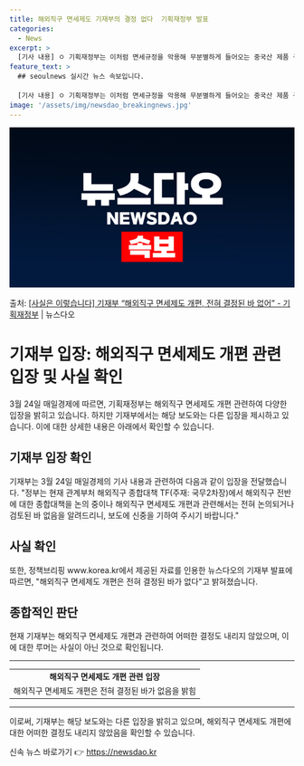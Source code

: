 ```yaml
---
title: 해외직구 면세제도 기재부의 결정 없다  기획재정부 발표
categories:
  - News
excerpt: >
  [기사 내용] ㅇ 기획재정부는 이처럼 면세규정을 악용해 무분별하게 들어오는 중국산 제품 구매형태에 제동을 걸…
feature_text: >
  ## seoulnews 실시간 뉴스 속보입니다.

  [기사 내용] ㅇ 기획재정부는 이처럼 면세규정을 악용해 무분별하게 들어오는 중국산 제품 구매형태에 제동을 걸…
image: '/assets/img/newsdao_breakingnews.jpg'
---
```


![뉴스다오 속보](/assets/img/newsdao_breakingnews.jpg)

<p>출처: <a href="https://newsdao.kr/3431" rel="dofollow">[사실은 이렇습니다] 기재부 “해외직구 면세제도 개편, 전혀 결정된 바 없어” - 기획재정부</a> | 뉴스다오</p>

<h1>기재부 입장: 해외직구 면세제도 개편 관련 입장 및 사실 확인</h1>

<p data-ke-size="size16">3월 24일 매일경제에 따르면, 기획재정부는 해외직구 면세제도 개편 관련하여 다양한 입장을 밝히고 있습니다. 하지만 기재부에서는 해당 보도와는 다른 입장을 제시하고 있습니다. 이에 대한 상세한 내용은 아래에서 확인할 수 있습니다.</p>

<h2 data-ke-size="size26">기재부 입장 확인</h2>

<p data-ke-size="size16">기재부는 3월 24일 매일경제의 기사 내용과 관련하여 다음과 같이 입장을 전달했습니다. "정부는 현재 관계부처 해외직구 종합대책 TF(주재: 국무2차장)에서 해외직구 전반에 대한 종합대책을 논의 중이나 해외직구 면세제도 개편과 관련해서는 전혀 논의되거나 검토된 바 없음을 알려드리니, 보도에 신중을 기하여 주시기 바랍니다."</p>

<h2 data-ke-size="size26">사실 확인</h2>

<p data-ke-size="size16">또한, 정책브리핑 www.korea.kr에서 제공된 자료를 인용한 뉴스다오의 기재부 발표에 따르면, "해외직구 면세제도 개편은 전혀 결정된 바가 없다"고 밝혀졌습니다.</p>

<h2 data-ke-size="size26">종합적인 판단</h2>

<p data-ke-size="size16">현재 기재부는 해외직구 면세제도 개편과 관련하여 어떠한 결정도 내리지 않았으며, 이에 대한 루머는 사실이 아닌 것으로 확인됩니다.</p>

<hr>

<table>
  <tr>
    <td style="text-align: center; height: 17px;"><b>해외직구 면세제도 개편 관련 입장</b></td>
  </tr>
  <tr>
    <td style="text-align: center;">해외직구 면세제도 개편은 전혀 결정된 바가 없음을 밝힘</td>
  </tr>
</table>

<hr>

<p data-ke-size="size16">이로써, 기재부는 해당 보도와는 다른 입장을 밝히고 있으며, 해외직구 면세제도 개편에 대한 어떠한 결정도 내리지 않았음을 확인할 수 있습니다.</p> 

신속 뉴스 바로가기 👉 <a href="https://newsdao.kr" rel="dofollow">https://newsdao.kr</a>



